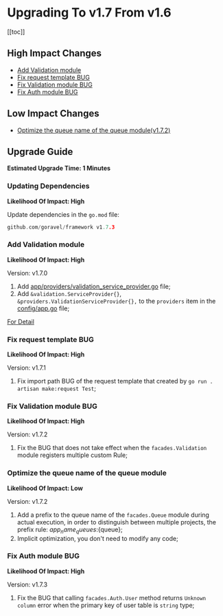 # Upgrading To v1.7 From v1.6

[[toc]]

## High Impact Changes

- [Add Validation module](#add-validation-module)
- [Fix request template BUG](#fix-request-template-bug)
- [Fix Validation module BUG](#fix-validation-module-bug)
- [Fix Auth module BUG](#fix-auth-module-bug)

## Low Impact Changes

- [Optimize the queue name of the queue module(v1.7.2)](#optimize-the-queue-name-of-the-queue-module)

## Upgrade Guide

**Estimated Upgrade Time: 1 Minutes**

### Updating Dependencies

**Likelihood Of Impact: High**

Update dependencies in the `go.mod` file:

```go
github.com/goravel/framework v1.7.3
```

### Add Validation module

**Likelihood Of Impact: High**

Version: v1.7.0

1. Add [app/providers/validation_service_provider.go](https://github.com/goravel/goravel/blob/v1.7.0/app/providers/validation_service_provider.go)
  file;
2. Add `&validation.ServiceProvider{}`, `&providers.ValidationServiceProvider{},` to the `providers` item in
  the [config/app.go](https://github.com/goravel/goravel/blob/v1.7.0/config/app.go) file;

[For Detail](../basic/validation)

### Fix request template BUG

**Likelihood Of Impact: High**

Version: v1.7.1

1. Fix import path BUG of the request template that created by `go run . artisan make:request Test`;

### Fix Validation module BUG

**Likelihood Of Impact: High**

Version: v1.7.2

1. Fix the BUG that does not take effect when the `facades.Validation` module registers multiple custom Rule;

### Optimize the queue name of the queue module

**Likelihood Of Impact: Low**

Version: v1.7.2

1. Add a prefix to the queue name of the `facades.Queue` module during actual execution, in order to distinguish between
  multiple projects, the prefix rule: ${app_name}_queues:${queue};
2. Implicit optimization, you don't need to modify any code;

### Fix Auth module BUG

**Likelihood Of Impact: High**

Version: v1.7.3

1. Fix the BUG that calling `facades.Auth.User` method returns `Unknown column` error when the primary key of user table
  is `string` type;
